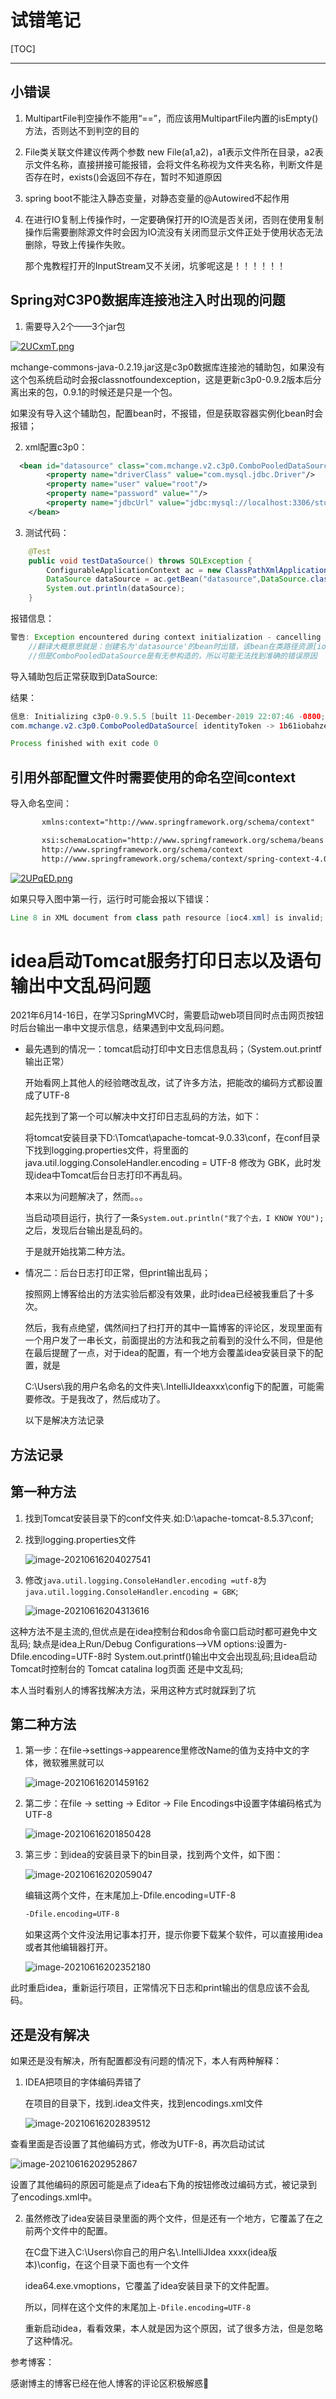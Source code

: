 # 试错笔记

[TOC]

---



## 小错误

1. MultipartFile判空操作不能用“==”，而应该用MultipartFile内置的isEmpty()方法，否则达不到判空的目的

2. File类关联文件建议传两个参数 new File(a1,a2)，a1表示文件所在目录，a2表示文件名称，直接拼接可能报错，会将文件名称视为文件夹名称，判断文件是否存在时，exists()会返回不存在，暂时不知道原因

3. spring boot不能注入静态变量，对静态变量的@Autowired不起作用

4. 在进行IO复制上传操作时，一定要确保打开的IO流是否关闭，否则在使用复制操作后需要删除源文件时会因为IO流没有关闭而显示文件正处于使用状态无法删除，导致上传操作失败。

   那个鬼教程打开的InputStream又不关闭，坑爹呢这是！！！！！！

## Spring对C3P0数据库连接池注入时出现的问题

1. 需要导入2个——3个jar包

[![2UCxmT.png](https://z3.ax1x.com/2021/06/06/2UCxmT.png)](https://imgtu.com/i/2UCxmT)

​		mchange-commons-java-0.2.19.jar这是c3p0数据库连接池的辅助包，如果没有这个包系统启动时会报classnotfoundexception，这是更新c3p0-0.9.2版本后分离出来的包，0.9.1的时候还是只是一个包。

如果没有导入这个辅助包，配置bean时，不报错，但是获取容器实例化bean时会报错；

2. xml配置c3p0：

```xml
  <bean id="datasource" class="com.mchange.v2.c3p0.ComboPooledDataSource">
        <property name="driverClass" value="com.mysql.jdbc.Driver"/>
        <property name="user" value="root"/>
        <property name="password" value=""/>
        <property name="jdbcUrl" value="jdbc:mysql://localhost:3306/study"/>
    </bean>
```

3. 测试代码：

```java
    @Test
    public void testDataSource() throws SQLException {
        ConfigurableApplicationContext ac = new ClassPathXmlApplicationContext("ioc3.xml");
        DataSource dataSource = ac.getBean("datasource",DataSource.class);
        System.out.println(dataSource);
    }

```



报错信息：

```java
警告: Exception encountered during context initialization - cancelling refresh attempt: org.springframework.beans.factory.BeanCreationException: Error creating bean with name 'datasource' defined in class path resource [ioc3.xml]: Instantiation of bean failed; nested exception is org.springframework.beans.BeanInstantiationException: Failed to instantiate [com.mchange.v2.c3p0.ComboPooledDataSource]: No default constructor found; nested exception is java.lang.NoClassDefFoundError: com/mchange/v2/ser/Indirector
    //翻译大概意思就是：创建名为'datasource'的bean时出错，该bean在类路径资源[ioc3.xml]中定义：实例化bean失败，为找到默认构造函数
    //但是ComboPooledDataSource是有无参构造的，所以可能无法找到准确的错误原因
```

导入辅助包后正常获取到DataSource:

结果：

```java
信息: Initializing c3p0-0.9.5.5 [built 11-December-2019 22:07:46 -0800; debug? true; trace: 10]
com.mchange.v2.c3p0.ComboPooledDataSource[ identityToken -> 1b61iobahze2bpj1a5zcgw|7fc229ab, dataSourceName -> 1b61iobahze2bpj1a5zcgw|7fc229ab ]

Process finished with exit code 0
```



## 引用外部配置文件时需要使用的命名空间context

导入命名空间：

```xml
       xmlns:context="http://www.springframework.org/schema/context"

       xsi:schemaLocation="http://www.springframework.org/schema/beans http://www.springframework.org/schema/beans/spring-beans.xsd
       http://www.springframework.org/schema/context
       http://www.springframework.org/schema/context/spring-context-4.0.xsd">
```

[![2UPqED.png](https://z3.ax1x.com/2021/06/06/2UPqED.png)](https://imgtu.com/i/2UPqED)

如果只导入图中第一行，运行时可能会报以下错误：

```java
Line 8 in XML document from class path resource [ioc4.xml] is invalid; nested exception is org.xml.sax.SAXParseException; lineNumber: 8; columnNumber: 70; cvc-complex-type.2.4.c: 通配符的匹配很全面, 但无法找到元素 'context:property-placeholder' 的声明。
```



# idea启动Tomcat服务打印日志以及语句输出中文乱码问题

2021年6月14-16日，在学习SpringMVC时，需要启动web项目同时点击网页按钮时后台输出一串中文提示信息，结果遇到中文乱码问题。

- 最先遇到的情况一：tomcat启动打印中文日志信息乱码；（System.out.printf输出正常）

  开始看网上其他人的经验瞎改乱改，试了许多方法，把能改的编码方式都设置成了UTF-8

  起先找到了第一个可以解决中文打印日志乱码的方法，如下：

  将tomcat安装目录下D:\Tomcat\apache-tomcat-9.0.33\conf，在conf目录下找到logging.properties文件，将里面的java.util.logging.ConsoleHandler.encoding = UTF-8 修改为 GBK，此时发现idea中Tomcat后台日志打印不再乱码。

  本来以为问题解决了，然而。。。

  当启动项目运行，执行了一条`System.out.println("我了个去，I KNOW YOU");`之后，发现后台输出是乱码的。

  于是就开始找第二种方法。

- 情况二：后台日志打印正常，但print输出乱码；

  按照网上博客给出的方法实验后都没有效果，此时idea已经被我重启了十多次。

  然后，我有点绝望，偶然间扫了扫打开的其中一篇博客的评论区，发现里面有一个用户发了一串长文，前面提出的方法和我之前看到的没什么不同，但是他在最后提醒了一点，对于idea的配置，有一个地方会覆盖idea安装目录下的配置，就是

  C:\Users\我的用户名命名的文件夹\\.IntelliJIdeaxxx\config下的配置，可能需要修改。于是我改了，然后成功了。

  以下是解决方法记录

## 方法记录

## 第一种方法

1. 找到Tomcat安装目录下的conf文件夹.如:D:\apache-tomcat-8.5.37\conf;

2. 找到logging.properties文件

   ![image-20210616204027541](https://gitee.com/LiRenxin/study-images/raw/master/img/image-20210616204027541.png)

3. 修改`java.util.logging.ConsoleHandler.encoding =utf-8`为 `java.util.logging.ConsoleHandler.encoding = GBK`; 

   ![image-20210616204313616](https://gitee.com/LiRenxin/study-images/raw/master/img/image-20210616204313616.png)

这种方法不是主流的,但优点是在idea控制台和dos命令窗口启动时都可避免中文乱码; 缺点是idea上Run/Debug Configurations-->VM options:设置为-Dfile.encoding=UTF-8时 System.out.printf()输出中文会出现乱码;且idea启动Tomcat时控制台的 Tomcat catalina log页面 还是中文乱码; 

本人当时看别人的博客找解决方法，采用这种方式时就踩到了坑

## 第二种方法

1. 第一步：在file->settings->appearence里修改Name的值为支持中文的字体，微软雅黑就可以

   ![image-20210616201459162](https://gitee.com/LiRenxin/study-images/raw/master/img/image-20210616201459162.png)

2. 第二步：在file → setting → Editor → File Encodings中设置字体编码格式为UTF-8

   ![image-20210616201850428](https://gitee.com/LiRenxin/study-images/raw/master/img/image-20210616201850428.png)

3. 第三步：到idea的安装目录下的bin目录，找到两个文件，如下图：

   ![image-20210616202059047](https://gitee.com/LiRenxin/study-images/raw/master/img/image-20210616202059047.png)

   编辑这两个文件，在末尾加上-Dfile.encoding=UTF-8

   ```xml
   -Dfile.encoding=UTF-8
   ```

   如果这两个文件没法用记事本打开，提示你要下载某个软件，可以直接用idea或者其他编辑器打开。

   ![image-20210616202352180](https://gitee.com/LiRenxin/study-images/raw/master/img/image-20210616202352180.png)

此时重启idea，重新运行项目，正常情况下日志和print输出的信息应该不会乱码。

## 还是没有解决

如果还是没有解决，所有配置都没有问题的情况下，本人有两种解释：

1. IDEA把项目的字体编码弄错了

   在项目的目录下，找到.idea文件夹，找到encodings.xml文件

   ![image-20210616202839512](https://gitee.com/LiRenxin/study-images/raw/master/img/image-20210616202839512.png)

查看里面是否设置了其他编码方式，修改为UTF-8，再次启动试试



![image-20210616202952867](https://gitee.com/LiRenxin/study-images/raw/master/img/image-20210616202952867.png)

设置了其他编码的原因可能是点了idea右下角的按钮修改过编码方式，被记录到了encodings.xml中。

2. 虽然修改了idea安装目录里面的两个文件，但是还有一个地方，它覆盖了在之前两个文件中的配置。

   在C盘下进入C:\Users\你自己的用户名\\.IntelliJIdea xxxx(idea版本)\config，在这个目录下面也有一个文件

   idea64.exe.vmoptions，它覆盖了idea安装目录下的文件配置。

   所以，同样在这个文件的末尾加上`-Dfile.encoding=UTF-8`

   重新启动idea，看看效果，本人就是因为这个原因，试了很多方法，但是忽略了这种情况。

参考博客：

[参考博客1]: https://blog.csdn.net/m0_37893932/article/details/78280663
[ 参考博客2 ]:https://blog.csdn.net/liu865033503/article/details/81094575



感谢博主的博客已经在他人博客的评论区积极解惑🙇‍